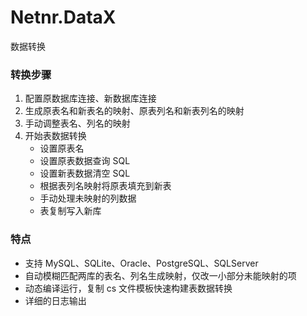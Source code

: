 # Netnr.DataX
数据转换

### 转换步骤
1. 配置原数据库连接、新数据库连接
2. 生成原表名和新表名的映射、原表列名和新表列名的映射
3. 手动调整表名、列名的映射
4. 开始表数据转换
	- 设置原表名
	- 设置原表数据查询 SQL
	- 设置新表数据清空 SQL
	- 根据表列名映射将原表填充到新表
	- 手动处理未映射的列数据
	- 表复制写入新库

### 特点
- 支持 MySQL、SQLite、Oracle、PostgreSQL、SQLServer
- 自动模糊匹配两库的表名、列名生成映射，仅改一小部分未能映射的项
- 动态编译运行，复制 cs 文件模板快速构建表数据转换
- 详细的日志输出